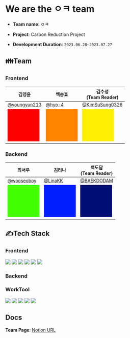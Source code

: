 # We are the ㅇㅋ team
- **Team name**: ㅇㅋ

- **Project**: Carbon Reduction Project

- **Development Duration**: `2023.06.28~2023.07.27`

## 👪Team
### Frontend
| 김영윤                                             | 백승효                                                | 김수성<br>(Team Reader)                              |
|---------------------------------------------------|-------------------------------------------------------|-----------------------------------------------------|
| [@youngyun213](https://github.com/youngyun213)    | [@hyo-4](https://github.com/hyo-4)                    | [@KimSuSung0326](https://github.com/KimSuSung0326)  |
| <img src="img/red.png" width="100" height="100"> | <img src="img/orange.png" width="100" height="100"> | <img src="img/yellow.png" width="100" height="100"> |

                                                                                                                                        
### Backend
| 최서우                                             | 김리나                                                | 백도담<br>(Team Reader)                              |
|---------------------------------------------------|-------------------------------------------------------|-----------------------------------------------------|
| [@wooseoboy](https://github.com/wooseoboy)                                              | [@LinaKK](https://github.com/LinaKK)                                                  | [@BAEKDODAM](https://github.com/BAEKDODAM)          |
| <img src="img/green.png" width="100" height="100"> | <img src="img/blue.png" width="100" height="100"> | <img src="img/darkblue.png" width="100" height="100"> |


## ✍Tech Stack
### Frontend
<img src="https://img.shields.io/badge/Javascript-F7DF1E?style=for-the-badge&logo=javascript&logoColor=white"> <img src="https://img.shields.io/badge/React-61DAFB?style=for-the-badge&logo=React&logoColor=white"> <img src="https://img.shields.io/badge/Html-E34F26?style=for-the-badge&logo=Html5&logoColor=white"> <img src="https://img.shields.io/badge/Javascript-aqua?style=for-the-badge&logo=typescript&logoColor=white"> <img src ="https://img.shields.io/badge/CSS3-1572B6?style=for-the-badge&logo=css3&logoColor=white" > <img src ="https://img.shields.io/badge/jotai-black?style=for-the-badge&logo=jotai&logoColor=white">

### Backend


### WorkTool
<img src="https://img.shields.io/badge/Git-F05032?style=for-the-badge&logo=git&logoColor=white"> <img src="https://img.shields.io/badge/GitHub-181717?style=for-the-badge&logo=github&logoColor=white"> <img src="https://img.shields.io/badge/Notion-000000?style=for-the-badge&logo=notion&logoColor=white"> <img src="https://img.shields.io/badge/Zoom-2D8CFF?style=for-the-badge&logo=zoom&logoColor=white"> <img src="https://img.shields.io/badge/Discord-004C99?style=for-the-badge&logo=Discord&logoColor=white">



## Docs
**Team Page**: [Notion URL](https://www.notion.so/codestates/ed28528e4d5344768814611f1fe878bc)


